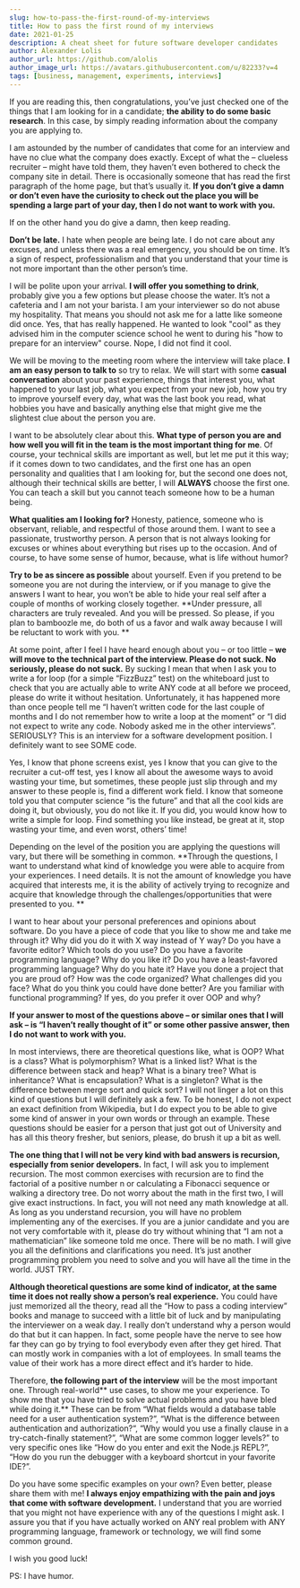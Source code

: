 ```yaml
---
slug: how-to-pass-the-first-round-of-my-interviews
title: How to pass the first round of my interviews
date: 2021-01-25
description: A cheat sheet for future software developer candidates
author: Alexander Lolis
author_url: https://github.com/alolis
author_image_url: https://avatars.githubusercontent.com/u/82233?v=4
tags: [business, management, experiments, interviews]
---
```


If you are reading this, then congratulations, you’ve just checked one of the things that I am looking for in a candidate; **the ability to do some basic research**. In this case, by simply reading information about the company you are applying to.

I am astounded by the number of candidates that come for an interview and have no clue what the company does exactly. Except of what the – clueless recruiter – might have told them, they haven’t even bothered to check the company site in detail. There is occasionally someone that has read the first paragraph of the home page, but that’s usually it. **If you don’t give a damn or don’t even have the curiosity to check out the place you will be spending a large part of your day, then I do not want to work with you.**

If on the other hand you do give a damn, then keep reading.

<!--truncate-->

**Don’t be late.** I hate when people are being late. I do not care about any excuses, and unless there was a real emergency, you should be on time. It’s a sign of respect, professionalism and that you understand that your time is not more important than the other person’s time.

I will be polite upon your arrival. **I will offer you something to drink**, probably give you a few options but please choose the water. It’s not a cafeteria and I am not your barista. I am your interviewer so do not abuse my hospitality. That means you should not ask me for a latte like someone did once. Yes, that has really happened. He wanted to look "cool" as they advised him in the computer science school he went to during his "how to prepare for an interview" course. Nope, I did not find it cool.

We will be moving to the meeting room where the interview will take place. **I am an easy person to talk to** so try to relax. We will start with some **casual conversation** about your past experience, things that interest you, what happened to your last job, what you expect from your new job, how you try to improve yourself every day, what was the last book you read, what hobbies you have and basically anything else that might give me the slightest clue about the person you are.

I want to be absolutely clear about this. **What type of person you are and how well you will fit in the team is the most important thing for me**. Of course, your technical skills are important as well, but let me put it this way; if it comes down to two candidates, and the first one has an open personality and qualities that I am looking for, but the second one does not, although their technical skills are better, I will **ALWAYS** choose the first one. You can teach a skill but you cannot teach someone how to be a human being.

**What qualities am I looking for?** Honesty, patience, someone who is observant, reliable, and respectful of those around them. I want to see a passionate, trustworthy person. A person that is not always looking for excuses or whines about everything but rises up to the occasion. And of course, to have some sense of humor, because, what is life without humor?

**Try to be as sincere as possible** about yourself. Even if you pretend to be someone you are not during the interview, or if you manage to give the answers I want to hear, you won’t be able to hide your real self after a couple of months of working closely together. **Under pressure, all characters are truly revealed. And you will be pressed. So please, if you plan to bamboozle me, do both of us a favor and walk away because I will be reluctant to work with you.
**

At some point, after I feel I have heard enough about you – or too little – **we will move to the technical part of the interview. Please do not suck. No seriously, please do not suck.** By sucking I mean that when I ask you to write a for loop (for a simple “FizzBuzz” test) on the whiteboard just to check that you are actually able to write ANY code at all before we proceed, please do write it without hesitation. Unfortunately, it has happened more than once people tell me “I haven’t written code for the last couple of months and I do not remember how to write a loop at the moment” or “I did not expect to write any code. Nobody asked me in the other interviews”. SERIOUSLY? This is an interview for a software development position. I definitely want to see SOME code.

Yes, I know that phone screens exist, yes I know that you can give to the recruiter a cut-off test, yes I know all about the awesome ways to avoid wasting your time, but sometimes, these people just slip through and my answer to these people is, find a different work field. I know that someone told you that computer science “is the future” and that all the cool kids are doing it, but obviously, you do not like it. If you did, you would know how to write a simple for loop. Find something you like instead, be great at it, stop wasting your time, and even worst, others’ time!

Depending on the level of the position you are applying the questions will vary, but there will be something in common. **Through the questions, I want to understand what kind of knowledge you were able to acquire from your experiences. I need details. It is not the amount of knowledge you have acquired that interests me, it is the ability of actively trying to recognize and acquire that knowledge through the challenges/opportunities that were presented to you.
**

I want to hear about your personal preferences and opinions about software. Do you have a piece of code that you like to show me and take me through it? Why did you do it with X way instead of Y way? Do you have a favorite editor? Which tools do you use? Do you have a favorite programming language? Why do you like it? Do you have a least-favored programming language? Why do you hate it? Have you done a project that you are proud of? How was the code organized? What challenges did you face? What do you think you could have done better? Are you familiar with functional programming? If yes, do you prefer it over OOP and why?

**If your answer to most of the questions above – or similar ones that I will ask – is “I haven’t really thought of it” or some other passive answer, then I do not want to work with you.**

In most interviews, there are theoretical questions like, what is OOP? What is a class? What is polymorphism? What is a linked list? What is the difference between stack and heap? What is a binary tree? What is inheritance? What is encapsulation? What is a singleton? What is the difference between merge sort and quick sort? I will not linger a lot on this kind of questions but I will definitely ask a few. To be honest, I do not expect an exact definition from Wikipedia, but I do expect you to be able to give some kind of answer in your own words or through an example. These questions should be easier for a person that just got out of University and has all this theory fresher, but seniors, please, do brush it up a bit as well.

**The one thing that I will not be very kind with bad answers is recursion, especially from senior developers.** In fact, I will ask you to implement recursion. The most common exercises with recursion are to find the factorial of a positive number n or calculating a Fibonacci sequence or walking a directory tree. Do not worry about the math in the first two, I will give exact instructions. In fact, you will not need any math knowledge at all. As long as you understand recursion, you will have no problem implementing any of the exercises. If you are a junior candidate and you are not very comfortable with it, please do try without whining that “I am not a mathematician” like someone told me once. There will be no math. I will give you all the definitions and clarifications you need. It’s just another programming problem you need to solve and you will have all the time in the world. JUST TRY.

**Although theoretical questions are some kind of indicator, at the same time it does not really show a person’s real experience.** You could have just memorized all the theory, read all the “How to pass a coding interview” books and manage to succeed with a little bit of luck and by manipulating the interviewer on a weak day. I really don’t understand why a person would do that but it can happen. In fact, some people have the nerve to see how far they can go by trying to fool everybody even after they get hired. That can mostly work in companies with a lot of employees. In small teams the value of their work has a more direct effect and it’s harder to hide.

Therefore, **the following part of the interview** will be the most important one. Through real-world** use cases, to show me your experience. To show me that you have tried to solve actual problems and you have bled while doing it.** These can be from “What fields would a database table need for a user authentication system?”,  “What is the difference between authentication and authorization?“, “Why would you use a finally clause in a try-catch-finally statement?”, “What are some common logger levels?” to very specific ones like “How do you enter and exit the Node.js REPL?”, “How do you run the debugger with a keyboard shortcut in your favorite IDE?”.

Do you have some specific examples on your own? Even better, please share them with me! **I always enjoy empathizing with the pain and joys that come with software development.** I understand that you are worried that you might not have experience with any of the questions I might ask. I assure you that if you have actually worked on ANY real problem with ANY programming language, framework or technology, we will find some common ground.

I wish you good luck!

PS: I have humor.